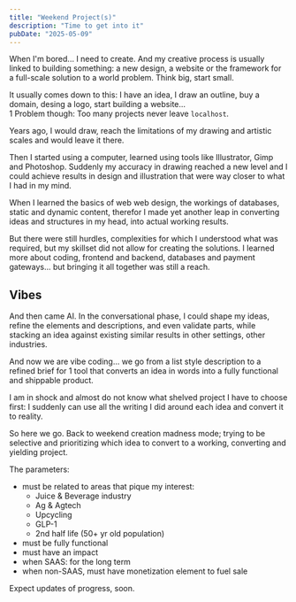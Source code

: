 ```yaml
---
title: "Weekend Project(s)"
description: "Time to get into it"
pubDate: "2025-05-09"
---
```


When I'm bored... I need to create. And my creative process is usually linked to building something: a new design, a website or the framework for a full-scale solution to a world problem.
Think big, start small.

It usually comes down to this: I have an idea, I draw an outline, buy a domain, desing a logo, start building a website...  
1 Problem though: Too many projects never leave `localhost`.

Years ago, I would draw, reach the limitations of my drawing and artistic scales and would leave it there.

Then I started using a computer, learned using tools like Illustrator, Gimp and Photoshop. Suddenly my accuracy in drawing reached a new level and I could achieve results in design and illustration that were way closer to what I had in my mind.

When I learned the basics of web web design, the workings of databases, static and dynamic content, therefor I made yet another leap in converting ideas and structures in my head, into actual working results.

But there were still hurdles, complexities for which I understood what was required, but my skillset did not allow for creating the solutions. I learned more about coding, frontend and backend, databases and payment gateways... but bringing it all together was still a reach.

## Vibes

And then came AI. In the conversational phase, I could shape my ideas, refine the elements and descriptions, and even validate parts, while stacking an idea against existing similar results in other settings, other industries.

And now we are vibe coding... we go from a list style description to a refined brief for 1 tool that converts an idea in words into a fully functional and shippable product.

I am in shock and almost do not know what shelved project I have to choose first: I suddenly can use all the writing I did around each idea and convert it to reality.

So here we go. Back to weekend creation madness mode; trying to be selective and prioritizing which idea to convert to a working, converting and yielding project.

The parameters:

- must be related to areas that pique my interest:
  - Juice & Beverage industry
  - Ag & Agtech
  - Upcycling
  - GLP-1
  - 2nd half life (50+ yr old population)
- must be fully functional
- must have an impact
- when SAAS: for the long term
- when non-SAAS, must have monetization element to fuel sale

Expect updates of progress, soon.